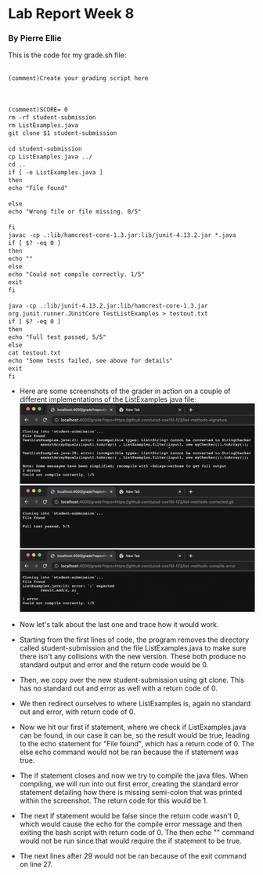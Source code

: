 # Lab Report Week 8
### By Pierre Ellie


This is the code for my grade.sh file: 


```

(comment)Create your grading script here



(comment)SCORE= 0
rm -rf student-submission
rm ListExamples.java
git clone $1 student-submission

cd student-submission
cp ListExamples.java ../
cd ..
if [ -e ListExamples.java ]
then
echo "File found"

else
echo "Wrong file or file missing. 0/5"

fi
javac -cp .:lib/hamcrest-core-1.3.jar:lib/junit-4.13.2.jar *.java 
if [ $? -eq 0 ]
then
echo ""
else 
echo "Could not compile correctly. 1/5"
exit
fi

java -cp .:lib/junit-4.13.2.jar:lib/hamcrest-core-1.3.jar org.junit.runner.JUnitCore TestListExamples > testout.txt
if [ $? -eq 0 ]
then
echo "Full test passed, 5/5"
else    
cat testout.txt
echo "Some tests failed, see above for details"
exit
fi

```

- Here are some screenshots of the grader in action on a couple of different implementations  of the ListExamples java file:
![method signature](lab-5-iamges\method-sign.png)
![correct](lab-5-iamges\correct.png)
![compilererr](lab-5-iamges\compilerr.png)

- Now let's talk about the last one and trace how it would work. 

- Starting from the first lines of code, the program removes the directory called student-submission and the file ListExamples.java to make sure there isn't any collisions with the new version. These both produce no standard output and error and the return code would be 0. 

- Then, we copy over the new student-submission using git clone. This has no standard out and error as well with a return code of 0. 

- We then redirect ourselves to where ListExamples is, again no standard out and error, with return code of 0.

- Now we hit our first if statement, where we check if ListExamples.java can be found, in our case it can be, so the result would be true, leading to the echo statement for "File found", which has a return code of 0. The else echo command would not be ran because the if statement was true.

- The if statement closes and now we try to compile the java files. When compiling, we will run into out first error, creating the standard error statement detailing how there is missing semi-colon that was printed within the screenshot. The return code for this would be 1. 

- The next if statement would be false since the return code wasn't 0, which would cause the echo for the compile error message and then exiting the bash script with return code of 0. The then echo "" command would not be run since that would require the if statement to be true. 

- The next lines after 29 would not be ran because of the exit command on line 27. 